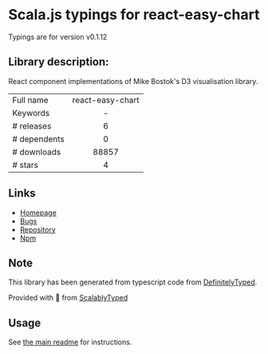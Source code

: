 
# Scala.js typings for react-easy-chart

Typings are for version v0.1.12

## Library description:
React component implementations of Mike Bostok's D3 visualisation library.

|                    |                 |
| ------------------ | :-------------: |
| Full name          | react-easy-chart |
| Keywords           | - |
| # releases         | 6 |
| # dependents       | 0 |
| # downloads        | 88857 |
| # stars            | 4 |

## Links
- [Homepage](https://github.com/rma-consulting/react-easy-chart#readme)
- [Bugs](https://github.com/rma-consulting/react-easy-chart/issues)
- [Repository](https://github.com/rma-consulting/react-easy-chart)
- [Npm](https://www.npmjs.com/package/react-easy-chart)
    


## Note
This library has been generated from typescript code from [DefinitelyTyped](https://definitelytyped.org).

Provided with :purple_heart: from [ScalablyTyped](https://github.com/oyvindberg/ScalablyTyped)

## Usage
See [the main readme](../../readme.md) for instructions.


